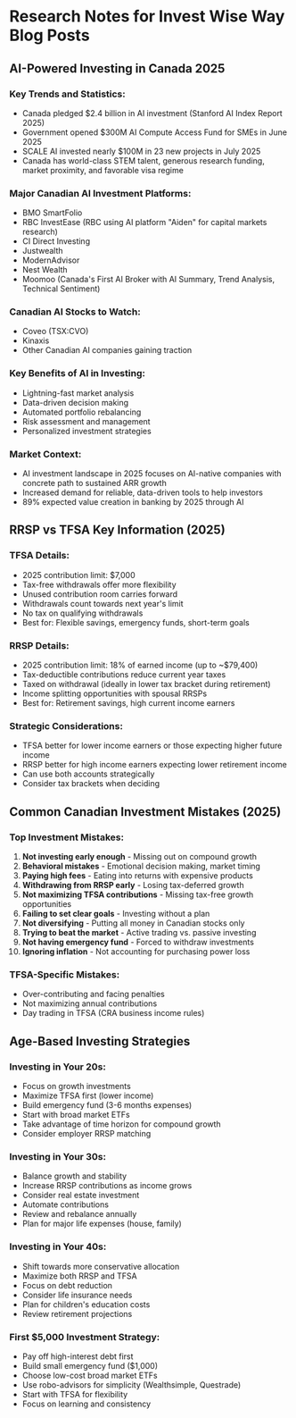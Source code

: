 # Research Notes for Invest Wise Way Blog Posts

## AI-Powered Investing in Canada 2025

### Key Trends and Statistics:
- Canada pledged $2.4 billion in AI investment (Stanford AI Index Report 2025)
- Government opened $300M AI Compute Access Fund for SMEs in June 2025
- SCALE AI invested nearly $100M in 23 new projects in July 2025
- Canada has world-class STEM talent, generous research funding, market proximity, and favorable visa regime

### Major Canadian AI Investment Platforms:
- BMO SmartFolio
- RBC InvestEase (RBC using AI platform "Aiden" for capital markets research)
- CI Direct Investing
- Justwealth
- ModernAdvisor
- Nest Wealth
- Moomoo (Canada's First AI Broker with AI Summary, Trend Analysis, Technical Sentiment)

### Canadian AI Stocks to Watch:
- Coveo (TSX:CVO)
- Kinaxis
- Other Canadian AI companies gaining traction

### Key Benefits of AI in Investing:
- Lightning-fast market analysis
- Data-driven decision making
- Automated portfolio rebalancing
- Risk assessment and management
- Personalized investment strategies

### Market Context:
- AI investment landscape in 2025 focuses on AI-native companies with concrete path to sustained ARR growth
- Increased demand for reliable, data-driven tools to help investors
- 89% expected value creation in banking by 2025 through AI



## RRSP vs TFSA Key Information (2025)

### TFSA Details:
- 2025 contribution limit: $7,000
- Tax-free withdrawals offer more flexibility
- Unused contribution room carries forward
- Withdrawals count towards next year's limit
- No tax on qualifying withdrawals
- Best for: Flexible savings, emergency funds, short-term goals

### RRSP Details:
- 2025 contribution limit: 18% of earned income (up to ~$79,400)
- Tax-deductible contributions reduce current year taxes
- Taxed on withdrawal (ideally in lower tax bracket during retirement)
- Income splitting opportunities with spousal RRSPs
- Best for: Retirement savings, high current income earners

### Strategic Considerations:
- TFSA better for lower income earners or those expecting higher future income
- RRSP better for high income earners expecting lower retirement income
- Can use both accounts strategically
- Consider tax brackets when deciding

## Common Canadian Investment Mistakes (2025)

### Top Investment Mistakes:
1. **Not investing early enough** - Missing out on compound growth
2. **Behavioral mistakes** - Emotional decision making, market timing
3. **Paying high fees** - Eating into returns with expensive products
4. **Withdrawing from RRSP early** - Losing tax-deferred growth
5. **Not maximizing TFSA contributions** - Missing tax-free growth opportunities
6. **Failing to set clear goals** - Investing without a plan
7. **Not diversifying** - Putting all money in Canadian stocks only
8. **Trying to beat the market** - Active trading vs. passive investing
9. **Not having emergency fund** - Forced to withdraw investments
10. **Ignoring inflation** - Not accounting for purchasing power loss

### TFSA-Specific Mistakes:
- Over-contributing and facing penalties
- Not maximizing annual contributions
- Day trading in TFSA (CRA business income rules)

## Age-Based Investing Strategies

### Investing in Your 20s:
- Focus on growth investments
- Maximize TFSA first (lower income)
- Build emergency fund (3-6 months expenses)
- Start with broad market ETFs
- Take advantage of time horizon for compound growth
- Consider employer RRSP matching

### Investing in Your 30s:
- Balance growth and stability
- Increase RRSP contributions as income grows
- Consider real estate investment
- Automate contributions
- Review and rebalance annually
- Plan for major life expenses (house, family)

### Investing in Your 40s:
- Shift towards more conservative allocation
- Maximize both RRSP and TFSA
- Focus on debt reduction
- Consider life insurance needs
- Plan for children's education costs
- Review retirement projections

### First $5,000 Investment Strategy:
- Pay off high-interest debt first
- Build small emergency fund ($1,000)
- Choose low-cost broad market ETFs
- Use robo-advisors for simplicity (Wealthsimple, Questrade)
- Start with TFSA for flexibility
- Focus on learning and consistency


